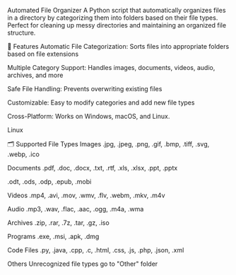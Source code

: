 Automated File Organizer
A Python script that automatically organizes files in a directory by categorizing them into folders based on their file types. Perfect for cleaning up messy directories and maintaining an organized file structure.

📁 Features
Automatic File Categorization: Sorts files into appropriate folders based on file extensions

Multiple Category Support: Handles images, documents, videos, audio, archives, and more

Safe File Handling: Prevents overwriting existing files

Customizable: Easy to modify categories and add new file types

Cross-Platform: Works on Windows, macOS, and Linux.

Linux

🗂️ Supported File Types
Images
.jpg, .jpeg, .png, .gif, .bmp, .tiff, .svg, .webp, .ico

Documents
.pdf, .doc, .docx, .txt, .rtf, .xls, .xlsx, .ppt, .pptx

.odt, .ods, .odp, .epub, .mobi

Videos
.mp4, .avi, .mov, .wmv, .flv, .webm, .mkv, .m4v

Audio
.mp3, .wav, .flac, .aac, .ogg, .m4a, .wma

Archives
.zip, .rar, .7z, .tar, .gz, .iso

Programs
.exe, .msi, .apk, .dmg

Code Files
.py, .java, .cpp, .c, .html, .css, .js, .php, .json, .xml

Others
Unrecognized file types go to "Other" folder



